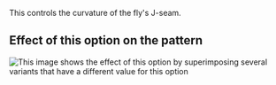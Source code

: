 This controls the curvature of the fly's J-seam.

## Effect of this option on the pattern

![This image shows the effect of this option by superimposing several variants that have a different value for this option](charlie\_flycurve\_sample.svg "Effect of this option on the pattern")
